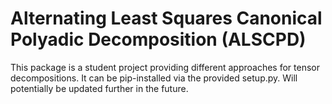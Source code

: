 # Alternating Least Squares Canonical Polyadic Decomposition (ALSCPD)

This package is a student project providing different approaches for tensor decompositions. It can be pip-installed via the provided setup.py. Will potentially be updated further in the future.
